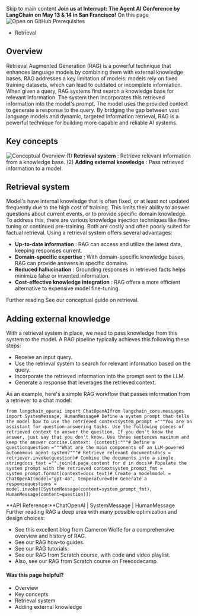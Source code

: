 Skip to main content
**Join us at Interrupt: The Agent AI Conference by LangChain on May 13 & 14 in San Francisco!**
On this page
![Open on GitHub](https://img.shields.io/badge/Open%20on%20GitHub-grey?logo=github&logoColor=white)
Prerequisites
  * Retrieval


## Overview​
Retrieval Augmented Generation (RAG) is a powerful technique that enhances language models by combining them with external knowledge bases. RAG addresses a key limitation of models: models rely on fixed training datasets, which can lead to outdated or incomplete information. When given a query, RAG systems first search a knowledge base for relevant information. The system then incorporates this retrieved information into the model's prompt. The model uses the provided context to generate a response to the query. By bridging the gap between vast language models and dynamic, targeted information retrieval, RAG is a powerful technique for building more capable and reliable AI systems.
## Key concepts​
![Conceptual Overview](https://python.langchain.com/assets/images/rag_concepts-4499b260d1053838a3e361fb54f376ec.png)
(1) **Retrieval system** : Retrieve relevant information from a knowledge base.
(2) **Adding external knowledge** : Pass retrieved information to a model.
## Retrieval system​
Model's have internal knowledge that is often fixed, or at least not updated frequently due to the high cost of training. This limits their ability to answer questions about current events, or to provide specific domain knowledge. To address this, there are various knowledge injection techniques like fine-tuning or continued pre-training. Both are costly and often poorly suited for factual retrieval. Using a retrieval system offers several advantages:
  * **Up-to-date information** : RAG can access and utilize the latest data, keeping responses current.
  * **Domain-specific expertise** : With domain-specific knowledge bases, RAG can provide answers in specific domains.
  * **Reduced hallucination** : Grounding responses in retrieved facts helps minimize false or invented information.
  * **Cost-effective knowledge integration** : RAG offers a more efficient alternative to expensive model fine-tuning.


Further reading
See our conceptual guide on retrieval.
## Adding external knowledge​
With a retrieval system in place, we need to pass knowledge from this system to the model. A RAG pipeline typically achieves this following these steps:
  * Receive an input query.
  * Use the retrieval system to search for relevant information based on the query.
  * Incorporate the retrieved information into the prompt sent to the LLM.
  * Generate a response that leverages the retrieved context.


As an example, here's a simple RAG workflow that passes information from a retriever to a chat model:
```
from langchain_openai import ChatOpenAIfrom langchain_core.messages import SystemMessage, HumanMessage# Define a system prompt that tells the model how to use the retrieved contextsystem_prompt ="""You are an assistant for question-answering tasks. Use the following pieces of retrieved context to answer the question. If you don't know the answer, just say that you don't know. Use three sentences maximum and keep the answer concise.Context: {context}:"""# Define a questionquestion ="""What are the main components of an LLM-powered autonomous agent system?"""# Retrieve relevant documentsdocs = retriever.invoke(question)# Combine the documents into a single stringdocs_text ="".join(d.page_content for d in docs)# Populate the system prompt with the retrieved contextsystem_prompt_fmt = system_prompt.format(context=docs_text)# Create a modelmodel = ChatOpenAI(model="gpt-4o", temperature=0)# Generate a responsequestions = model.invoke([SystemMessage(content=system_prompt_fmt),             HumanMessage(content=question)])
```

**API Reference:**ChatOpenAI | SystemMessage | HumanMessage
Further reading
RAG a deep area with many possible optimization and design choices:
  * See this excellent blog from Cameron Wolfe for a comprehensive overview and history of RAG.
  * See our RAG how-to guides.
  * See our RAG tutorials.
  * See our RAG from Scratch course, with code and video playlist.
  * Also, see our RAG from Scratch course on Freecodecamp.


#### Was this page helpful?
  * Overview
  * Key concepts
  * Retrieval system
  * Adding external knowledge


